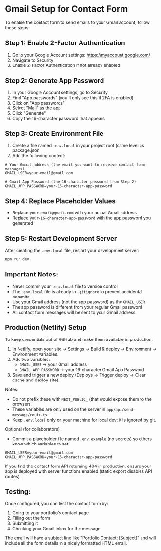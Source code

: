 # Gmail Setup for Contact Form

To enable the contact form to send emails to your Gmail account, follow these steps:

## Step 1: Enable 2-Factor Authentication
1. Go to your Google Account settings: https://myaccount.google.com/
2. Navigate to Security
3. Enable 2-Factor Authentication if not already enabled

## Step 2: Generate App Password
1. In your Google Account settings, go to Security
2. Find "App passwords" (you'll only see this if 2FA is enabled)
3. Click on "App passwords"
4. Select "Mail" as the app
5. Click "Generate"
6. Copy the 16-character password that appears

## Step 3: Create Environment File
1. Create a file named `.env.local` in your project root (same level as package.json)
2. Add the following content:

```env
# Your Gmail address (the email you want to receive contact form messages)
GMAIL_USER=your-email@gmail.com

# Gmail App Password (the 16-character password from Step 2)
GMAIL_APP_PASSWORD=your-16-character-app-password
```

## Step 4: Replace Placeholder Values
- Replace `your-email@gmail.com` with your actual Gmail address
- Replace `your-16-character-app-password` with the app password you generated

## Step 5: Restart Development Server
After creating the `.env.local` file, restart your development server:
```bash
npm run dev
```

## Important Notes:
- Never commit your `.env.local` file to version control
- The `.env.local` file is already in `.gitignore` to prevent accidental commits
- Use your Gmail address (not the app password) as the `GMAIL_USER`
- The app password is different from your regular Gmail password
- All contact form messages will be sent to your Gmail address

## Production (Netlify) Setup
To keep credentials out of GitHub and make them available in production:

1. In Netlify, open your site → Settings → Build & deploy → Environment → Environment variables.
2. Add two variables:
   - `GMAIL_USER` → your Gmail address
   - `GMAIL_APP_PASSWORD` → your 16-character Gmail App Password
3. Save and trigger a new deploy (Deploys → Trigger deploy → Clear cache and deploy site).

Notes:
- Do not prefix these with `NEXT_PUBLIC_` (that would expose them to the browser).
- These variables are only used on the server in `app/api/send-message/route.ts`.
- Keep `.env.local` only on your machine for local dev; it is ignored by git.

Optional (for collaborators):
- Commit a placeholder file named `.env.example` (no secrets) so others know which variables to set:

```
GMAIL_USER=your-email@gmail.com
GMAIL_APP_PASSWORD=your-16-character-app-password
```

If you find the contact form API returning 404 in production, ensure your app is deployed with server functions enabled (static export disables API routes).

## Testing:
Once configured, you can test the contact form by:
1. Going to your portfolio's contact page
2. Filling out the form
3. Submitting it
4. Checking your Gmail inbox for the message

The email will have a subject line like "Portfolio Contact: [Subject]" and will include all the form details in a nicely formatted HTML email.
